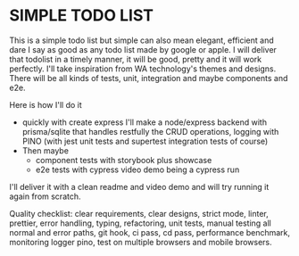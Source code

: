 # SIMPLE TODO LIST

This is a simple todo list but simple can also mean elegant, efficient and dare I say as good as any todo list made by google or apple.
I will deliver that todolist in a timely manner, it will be good, pretty and it will work perfectly.
I'll take inspiration from WA technology's themes and designs.
There will be all kinds of tests, unit, integration and maybe components and e2e.

Here is how I'll do it
- quickly with create express I'll make a node/express backend with prisma/sqlite that handles restfully the CRUD operations, logging with PINO (with jest unit tests and supertest integration tests of course)
- Then maybe
  - component tests with storybook plus showcase
  - e2e tests with cypress video demo being a cypress run

I'll deliver it with a clean readme and video demo and will try running it again from scratch.

Quality checklist: clear requirements, clear designs, strict mode, linter, prettier, error handling, typing, refactoring, unit tests, manual testing all normal and error paths, git hook, ci pass, cd pass, performance benchmark, monitoring logger pino, test on multiple browsers and mobile browsers.